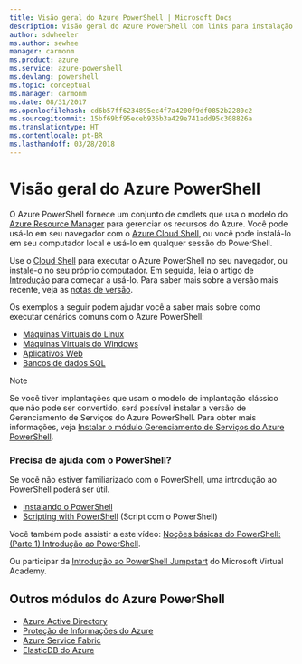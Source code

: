 ```yaml
---
title: Visão geral do Azure PowerShell | Microsoft Docs
description: Visão geral do Azure PowerShell com links para instalação e configuração.
author: sdwheeler
ms.author: sewhee
manager: carmonm
ms.product: azure
ms.service: azure-powershell
ms.devlang: powershell
ms.topic: conceptual
ms.manager: carmonm
ms.date: 08/31/2017
ms.openlocfilehash: cd6b57ff6234895ec4f7a4200f9df0852b2280c2
ms.sourcegitcommit: 15bf69bf95eceb936b3a429e741add95c308826a
ms.translationtype: HT
ms.contentlocale: pt-BR
ms.lasthandoff: 03/28/2018
---
```

# <a name="overview-of-azure-powershell"></a>Visão geral do Azure PowerShell

O Azure PowerShell fornece um conjunto de cmdlets que usa o modelo do [Azure Resource Manager](/azure/azure-resource-manager/resource-group-overview) para gerenciar os recursos do Azure. Você pode usá-lo em seu navegador com o [Azure Cloud Shell](/azure/cloud-shell/overview), ou você pode instalá-lo em seu computador local e usá-lo em qualquer sessão do PowerShell.

Use o [Cloud Shell](/azure/cloud-shell/overview) para executar o Azure PowerShell no seu navegador, ou [instale-o](install-azurerm-ps.md) no seu próprio computador. Em seguida, leia o artigo de [Introdução](get-started-azureps.md) para começar a usá-lo. Para saber mais sobre a versão mais recente, veja as [notas de versão](release-notes-azureps.md).

Os exemplos a seguir podem ajudar você a saber mais sobre como executar cenários comuns com o Azure PowerShell:

* [Máquinas Virtuais do Linux](/azure/virtual-machines/virtual-machines-linux-powershell-samples?toc=/powershell/azure/toc.json)
* [Máquinas Virtuais do Windows](/azure/virtual-machines/virtual-machines-windows-powershell-samples?toc=/powershell/azure/toc.json)
* [Aplicativos Web](/azure/app-service-web/app-service-powershell-samples?toc=/powershell/azure/toc.json)
* [Bancos de dados SQL](/azure/sql-database/sql-database-powershell-samples?toc=/powershell/azure/toc.json)

> [!NOTE]
> Se você tiver implantações que usam o modelo de implantação clássico que não pode ser convertido, será possível instalar a versão de Gerenciamento de Serviços do Azure PowerShell. Para obter mais informações, veja [Instalar o módulo Gerenciamento de Serviços do Azure PowerShell](/powershell/azure/servicemanagement/install-azure-ps).


### <a name="need-help-with-powershell"></a>Precisa de ajuda com o PowerShell?

Se você não estiver familiarizado com o PowerShell, uma introdução ao PowerShell poderá ser útil.

* [Instalando o PowerShell](/powershell/scripting/installing-windows-powershell)
* [Scripting with PowerShell](/powershell/scripting/scripting-with-windows-powershell) (Script com o PowerShell)

Você também pode assistir a este vídeo: [Noções básicas do PowerShell: (Parte 1) Introdução ao PowerShell](https://channel9.msdn.com/Blogs/Taste-of-Premier/PowerShellBasicsPart1).

Ou participar da [Introdução ao PowerShell Jumpstart](https://mva.microsoft.com/liveevents/powershell-jumpstart) do Microsoft Virtual Academy.

## <a name="other-azure-powershell-modules"></a>Outros módulos do Azure PowerShell

* [Azure Active Directory](/powershell/azure/active-directory/)
* [Proteção de Informações do Azure](/powershell/azure/aip/)
* [Azure Service Fabric](/powershell/azure/service-fabric/)
* [ElasticDB do Azure](/powershell/azure/elasticdbjobs/)
